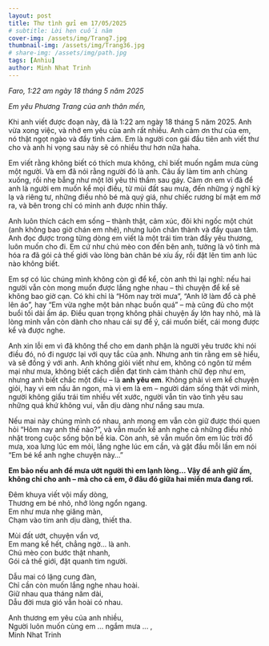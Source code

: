 ```yaml
---
layout: post
title: Thư tình gửi em 17/05/2025
# subtitle: Lời hẹn cuối năm
cover-img: /assets/img/Trang7.jpg
thumbnail-img: /assets/img/Trang36.jpg
# share-img: /assets/img/path.jpg
tags: [Anhiu]
author: Minh Nhat Trinh
---
```


*Faro, 1:22 am ngày 18 tháng 5 năm 2025*

*Em yêu Phương Trang của anh thân mến,*

Khi anh viết được đoạn này, đã là 1:22 am ngày 18 tháng 5 năm 2025. Anh vừa xong việc, và nhớ em yêu của anh rất nhiều. Anh cảm ơn thư của em, nó thật ngọt ngào và đầy tình cảm. Em là người con gái đầu tiên anh viết thư cho và anh hi vọng sau này sẽ có nhiều thư hơn nữa haha.

Em viết rằng không biết có thích mưa không, chỉ biết muốn ngắm mưa cùng một người. Và em đã nói rằng người đó là anh. Câu ấy làm tim anh chùng xuống, rồi nhẹ bẫng như một lời yêu thì thầm sau gáy. Cảm ơn em vì đã để anh là người em muốn kể mọi điều, từ mùi đất sau mưa, đến những ý nghĩ kỳ lạ và riêng tư, những điều nhỏ bé mà quý giá, như chiếc rương bí mật em mở ra, và bên trong chỉ có mình anh được nhìn thấy.

Anh luôn thích cách em sống – thành thật, cảm xúc, đôi khi ngốc một chút (anh không bao giờ chán em nhé), nhưng luôn chân thành và đầy quan tâm. Anh đọc được trong từng dòng em viết là một trái tim tràn đầy yêu thương, luôn muốn cho đi. Em cứ như chú mèo con đến bên anh, tưởng là vô tình mà hóa ra đã gói cả thế giới vào lòng bàn chân bé xíu ấy, rồi đặt lên tim anh lúc nào không biết.

Em sợ có lúc chúng mình không còn gì để kể, còn anh thì lại nghĩ: nếu hai người vẫn còn mong muốn được lắng nghe nhau – thì chuyện để kể sẽ không bao giờ cạn. Có khi chỉ là “Hôm nay trời mưa”, “Anh lỡ làm đổ cà phê lên áo”, hay “Em vừa nghe một bản nhạc buồn quá” – mà cũng đủ cho một buổi tối dài ấm áp. Điều quan trọng không phải chuyện ấy lớn hay nhỏ, mà là lòng mình vẫn còn dành cho nhau cái sự để ý, cái muốn biết, cái mong được kể và được nghe.

Anh xin lỗi em vì đã không thể cho em danh phận là người yêu trước khi nói điều đó, nó đi ngược lại với quy tắc của anh. Nhưng anh tin rằng em sẽ hiểu, và sẽ đồng ý với anh. Anh không giỏi viết như em, không có ngôn từ mềm mại như mưa, không biết cách diễn đạt tình cảm thành chữ đẹp như em, nhưng anh biết chắc một điều – là **anh yêu em**. Không phải vì em kể chuyện giỏi, hay vì em nấu ăn ngon, mà vì em là em – người dám sống thật với mình, người không giấu trái tim nhiều vết xước, người vẫn tin vào tình yêu sau những quá khứ không vui, vẫn dịu dàng như nắng sau mưa.

Nếu mai này chúng mình có nhau, anh mong em vẫn còn giữ được thói quen hỏi “Hôm nay anh thế nào?”, và vẫn muốn kể anh nghe cả những điều nhỏ nhặt trong cuộc sống bộn bề kia. Còn anh, sẽ vẫn muốn ôm em lúc trời đổ mưa, xoa lưng lúc em mỏi, lắng nghe lúc em cần, và gật đầu mỗi lần em nói “Em bé kể anh nghe chuyện này…”

**Em bảo nếu anh để mưa ướt người thì em lạnh lòng… Vậy để anh giữ ấm, không chỉ cho anh – mà cho cả em, ở đâu đó giữa hai miền mưa đang rơi.**


Đêm khuya viết vội mấy dòng,  
Thương em bé nhỏ, nhớ lòng ngổn ngang.  
Em như mưa nhẹ giăng màn,  
Chạm vào tim anh dịu dàng, thiết tha.  

Mùi đất ướt, chuyện vẩn vơ,  
Em mang kể hết, chẳng ngờ... là anh.  
Chú mèo con bước thật nhanh,  
Gói cả thế giới, đặt quanh tim người.  

Dẫu mai có lặng cung đàn,  
Chỉ cần còn muốn lắng nghe nhau hoài.  
Giữ nhau qua tháng năm dài,  
Dẫu đời mưa gió vẫn hoài có nhau.  

Anh thương em yêu của anh nhiều,  
Người luôn muốn cùng em ... ngắm mưa ... ,  
Minh Nhat Trinh
